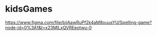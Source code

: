 # kidsGames

https://www.figma.com/file/biiAawRuPf2k4aM8ouusYU/Spelling-game?node-id=0%3A1&t=x23MlLxQVREeotwu-0
